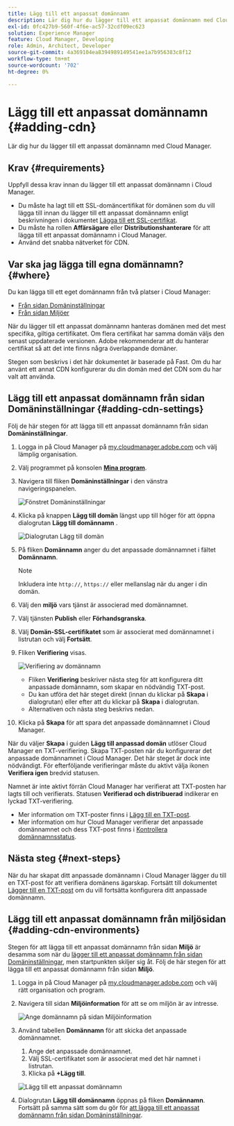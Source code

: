 ```yaml
---
title: Lägg till ett anpassat domännamn
description: Lär dig hur du lägger till ett anpassat domännamn med Cloud Manager.
exl-id: 0fc427b9-560f-4f6e-ac57-32cdf09ec623
solution: Experience Manager
feature: Cloud Manager, Developing
role: Admin, Architect, Developer
source-git-commit: 4a369104ea8394989149541ee1a7b956383c8f12
workflow-type: tm+mt
source-wordcount: '702'
ht-degree: 0%

---
```



# Lägg till ett anpassat domännamn {#adding-cdn}

Lär dig hur du lägger till ett anpassat domännamn med Cloud Manager.

## Krav {#requirements}

Uppfyll dessa krav innan du lägger till ett anpassat domännamn i Cloud Manager.

* Du måste ha lagt till ett SSL-domäncertifikat för domänen som du vill lägga till innan du lägger till ett anpassat domännamn enligt beskrivningen i dokumentet [Lägga till ett SSL-certifikat](/help/implementing/cloud-manager/managing-ssl-certifications/add-ssl-certificate.md).
* Du måste ha rollen **Affärsägare** eller **Distributionshanterare** för att lägga till ett anpassat domännamn i Cloud Manager.
* Använd det snabba nätverket för CDN.

## Var ska jag lägga till egna domännamn? {#where}

Du kan lägga till ett eget domännamn från två platser i Cloud Manager:

* [Från sidan Domäninställningar](#adding-cdn-settings)
* [Från sidan Miljöer](#adding-cdn-environments)

När du lägger till ett anpassat domännamn hanteras domänen med det mest specifika, giltiga certifikatet. Om flera certifikat har samma domän väljs den senast uppdaterade versionen. Adobe rekommenderar att du hanterar certifikat så att det inte finns några överlappande domäner.

Stegen som beskrivs i det här dokumentet är baserade på Fast. Om du har använt ett annat CDN konfigurerar du din domän med det CDN som du har valt att använda.

## Lägg till ett anpassat domännamn från sidan Domäninställningar {#adding-cdn-settings}

Följ de här stegen för att lägga till ett anpassat domännamn från sidan **Domäninställningar**.

1. Logga in på Cloud Manager på [my.cloudmanager.adobe.com](https://my.cloudmanager.adobe.com/) och välj lämplig organisation.

1. Välj programmet på konsolen **[Mina program](/help/implementing/cloud-manager/navigation.md#my-programs)**.

1. Navigera till fliken **Domäninställningar** i den vänstra navigeringspanelen.

   ![Fönstret Domäninställningar](/help/implementing/cloud-manager/assets/cdn/cdn-create.png)

1. Klicka på knappen **Lägg till domän** längst upp till höger för att öppna dialogrutan **Lägg till domännamn** .

   ![Dialogrutan Lägg till domän](/help/implementing/cloud-manager/assets/cdn/add-cdn1.png)

1. På fliken **Domännamn** anger du det anpassade domännamnet i fältet **Domännamn**.

   >[!NOTE]
   >
   >Inkludera inte `http://`, `https://` eller mellanslag när du anger i din domän.

1. Välj den **miljö** vars tjänst är associerad med domännamnet.

1. Välj tjänsten **Publish** eller **Förhandsgranska**.

1. Välj **Domän-SSL-certifikatet** som är associerat med domännamnet i listrutan och välj **Fortsätt**.

1. Fliken **Verifiering** visas.

   ![Verifiering av domännamn](/help/implementing/cloud-manager/assets/cdn/cdn-create6.png)

   * Fliken **Verifiering** beskriver nästa steg för att konfigurera ditt anpassade domännamn, som skapar en nödvändig TXT-post.
   * Du kan utföra det här steget direkt (innan du klickar på **Skapa** i dialogrutan) eller efter att du klickar på **Skapa** i dialogrutan.
   * Alternativen och nästa steg beskrivs nedan.

1. Klicka på **Skapa** för att spara det anpassade domännamnet i Cloud Manager.

När du väljer **Skapa** i guiden **Lägg till anpassad domän** utlöser Cloud Manager en TXT-verifiering. Skapa TXT-posten när du konfigurerar det anpassade domännamnet i Cloud Manager. Det här steget är dock inte nödvändigt. För efterföljande verifieringar måste du aktivt välja ikonen **Verifiera igen** bredvid statusen.

Namnet är inte aktivt förrän Cloud Manager har verifierat att TXT-posten har lagts till och verifierats. Statusen **Verifierad och distribuerad** indikerar en lyckad TXT-verifiering.

* Mer information om TXT-poster finns i [Lägg till en TXT-post](/help/implementing/cloud-manager/custom-domain-names/add-text-record.md).
* Mer information om hur Cloud Manager verifierar det anpassade domännamnet och dess TXT-post finns i [Kontrollera domännamnsstatus](/help/implementing/cloud-manager/custom-domain-names/check-domain-name-status.md).

## Nästa steg {#next-steps}

När du har skapat ditt anpassade domännamn i Cloud Manager lägger du till en TXT-post för att verifiera domänens ägarskap. Fortsätt till dokumentet [Lägger till en TXT-post](/help/implementing/cloud-manager/custom-domain-names/add-text-record.md) om du vill fortsätta konfigurera ditt anpassade domännamn.

## Lägg till ett anpassat domännamn från miljösidan {#adding-cdn-environments}

Stegen för att lägga till ett anpassat domännamn från sidan **Miljö** är desamma som när du [lägger till ett anpassat domännamn från sidan Domäninställningar](#adding-cdn-settings), men startpunkten skiljer sig åt. Följ de här stegen för att lägga till ett anpassat domännamn från sidan **Miljö**.

1. Logga in på Cloud Manager på [my.cloudmanager.adobe.com](https://my.cloudmanager.adobe.com/) och välj rätt organisation och program.

1. Navigera till sidan **Miljöinformation** för att se om miljön är av intresse.

   ![Ange domännamn på sidan Miljöinformation](/help/implementing/cloud-manager/assets/cdn/cdn-create4.png)

1. Använd tabellen **Domännamn** för att skicka det anpassade domännamnet.

   1. Ange det anpassade domännamnet.
   1. Välj SSL-certifikatet som är associerat med det här namnet i listrutan.
   1. Klicka på **+Lägg till**.

   ![Lägg till ett anpassat domännamn](/help/implementing/cloud-manager/assets/cdn/cdn-create3.png)

1. Dialogrutan **Lägg till domännamn** öppnas på fliken **Domännamn**. Fortsätt på samma sätt som du gör för [att lägga till ett anpassat domännamn från sidan Domäninställningar](#adding-cdn-settings).

